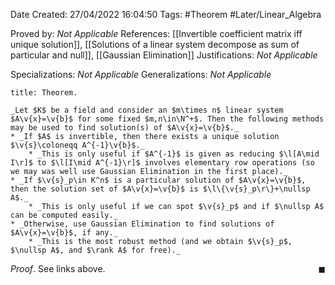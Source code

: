 <div class="topSpace"></div>

Date Created: 27/04/2022 16:04:50
Tags: #Theorem #Later/Linear_Algebra

Proved by: _Not Applicable_
References: [[Invertible coefficient matrix iff unique solution]], [[Solutions of a linear system decompose as sum of particular and null]], [[Gaussian Elimination]]
Justifications: _Not Applicable_

Specializations: _Not Applicable_
Generalizations: _Not Applicable_

``` ad-Theorem
title: Theorem.

_Let $K$ be a field and consider an $m\times n$ linear system $A\v{x}=\v{b}$ for some fixed $m,n\in\N^+$. Then the following methods may be used to find solution(s) of $A\v{x}=\v{b}$._
* _If $A$ is invertible, then there exists a unique solution $\v{s}\coloneqq A^{-1}\v{b}$._
    * _This is only useful if $A^{-1}$ is given as reducing $\l[A\mid I\r]$ to $\l[I\mid A^{-1}\r]$ involves elementary row operations (so we may was well use Gaussian Elimination in the first place)._
* _If $\v{s}_p\in K^n$ is a particular solution of $A\v{x}=\v{b}$, then the solution set of $A\v{x}=\v{b}$ is $\l\{\v{s}_p\r\}+\nullsp A$._
    * _This is only useful if we can spot $\v{s}_p$ and if $\nullsp A$ can be computed easily._
* _Otherwise, use Gaussian Elimination to find solutions of $A\v{x}=\v{b}$, if any._
    * _This is the most robust method (and we obtain $\v{s}_p$, $\nullsp A$, and $\rank A$ for free)._

```

_Proof_. See links above.<span style="float:right;">$\blacksquare$</span>
